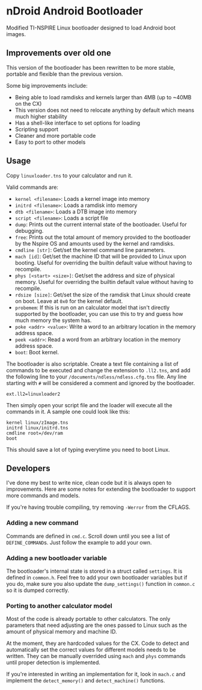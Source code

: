 # nDroid Android Bootloader

Modified TI-NSPIRE Linux bootloader designed to load Android boot images.

## Improvements over old one

This version of the bootloader has been rewritten to be more stable, portable and flexible than the previous version.

Some big improvements include:

 * Being able to load ramdisks and kernels larger than 4MB (up to ~40MB on the CX)
 * This version does not need to relocate anything by default which means much higher stability
 * Has a shell-like interface to set options for loading
 * Scripting support
 * Cleaner and more portable code
 * Easy to port to other models

## Usage

Copy ```linuxloader.tns``` to your calculator and run it.

Valid commands are:

 * ```kernel <filename>```: Loads a kernel image into memory
 * ```initrd <filename>```: Loads a ramdisk into memory
 * ```dtb <filename>```: Loads a DTB image into memory
 * ```script <filename>```: Loads a script file
 * ```dump```: Prints out the current internal state of the bootloader. Useful for debugging.
 * ```free```: Prints out the total amount of memory provided to the bootloader by the Nspire OS and amounts used by the kernel and ramdisks.
 * ```cmdline [str]```: Get/set the kernel command line parameters.
 * ```mach [id]```: Get/set the machine ID that will be provided to Linux upon booting. Useful for overriding the builtin default value without having to recompile.
 * ```phys [<start> <size>]```: Get/set the address and size of physical memory. Useful for overriding the builtin default value without having to recompile.
 * ```rdsize [size]```: Get/set the size of the ramdisk that Linux should create on boot. Leave at ```0x0``` for the kernel default.
 * ```probemem```: If this is run on an calculator model that isn't directly supported by the bootloader, you can use this to try and guess how much memory the system has.
 * ```poke <addr> <value>```: Write a word to an arbitrary location in the memory address space.
 * ```peek <addr>```: Read a word from an arbitrary location in the memory address space.
 * ```boot```: Boot kernel.

The bootloader is also scriptable. Create a text file containing a list of commands to be executed and change the extension to ```.ll2.tns```, and add the following line to your ```/documents/ndless/ndless.cfg.tns``` file. Any line starting with ```#``` will be considered a comment and ignored by the bootloader.

    ext.ll2=linuxloader2

Then simply open your script file and the loader will execute all the commands in it. A sample one could look like this:

    kernel linux/zImage.tns
    initrd linux/initrd.tns
    cmdline root=/dev/ram
    boot

This should save a lot of typing everytime you need to boot Linux.

## Developers

I've done my best to write nice, clean code but it is always open to improvements. Here are some notes for extending the bootloader to support more commands and models.

If you're having trouble compiling, try removing ```-Werror``` from the CFLAGS.

### Adding a new command

Commands are defined in ```cmd.c```. Scroll down until you see a list of ```DEFINE_COMMAND```s. Just follow the example to add your own.

### Adding a new bootloader variable

The bootloader's internal state is stored in a struct called ```settings```. It is defined in ```common.h```. Feel free to add your own bootloader variables but if you do, make sure you also update the ```dump_settings()``` function in ```common.c``` so it is dumped correctly.

### Porting to another calculator model

Most of the code is already portable to other calculators. The only parameters that need adjusting are the ones passed to Linux such as the amount of physical memory and machine ID.

At the moment, they are hardcoded values for the CX. Code to detect and automatically set the correct values for different models needs to be written. They can be manually overrided using ```mach``` and ```phys``` commands until proper detection is implemented.

If you're interested in writing an implementation for it, look in ```mach.c``` and implement the ```detect_memory()``` and ```detect_machine()``` functions.
